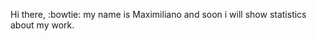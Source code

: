 <!--
**mxgs-p/mxgs-p** is a ✨ _special_ ✨ repository because its `README.md` (this file) appears on your GitHub profile.

Here are some ideas to get you started:

- 🔭 I’m currently working on ...
- 🌱 I’m currently learning ...
- 👯 I’m looking to collaborate on ...
- 🤔 I’m looking for help with ...
- 💬 Ask me about ...
- 📫 How to reach me: ...
- 😄 Pronouns: ...
- ⚡ Fun fact: ...
-->

 
Hi there, :bowtie: my name is Maximiliano and soon i will show statistics about my work.

<!--
My name is **Maximiliano** and here you'll find some things I've been doing.

[![Anurag's GitHub stats](https://github-readme-stats.vercel.app/api?username=mxgs-p&hide=stars&count_private=true&theme=dark&show_icons=true)](https://github.com/mxgs-p)

[![Top Langs](https://github-readme-stats.vercel.app/api/top-langs/?username=mxgs-p&hide=stars&count_private=true&theme=dark&show_icons=true)](https://github.com/mxgs-p/github-readme-stats)

_Life @Work_

I'm developer based in Buenos Aires, currently working remotely for [Antares Technologies](http://antaresautomation.com/). In the lastest projects, i been used different stacks.
-->


